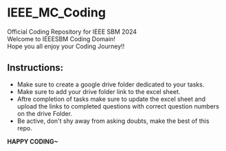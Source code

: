 # IEEE_MC_Coding
Official Coding Repository for IEEE SBM 2024 <br>
Welcome to IEEESBM Coding Domain! <br>
Hope you all enjoy your Coding Journey!! <br>

## Instructions:
* Make sure to create a google drive folder dedicated to your tasks. <br>
* Make sure to add your drive folder link to the excel sheet. <br>
* Aftre completion of tasks make sure to update the excel sheet and upload the links to completed questions with correct question numbers on the drive Folder.<br>
* Be active, don't shy away from asking doubts, make the best of this repo.

**HAPPY CODING~**
